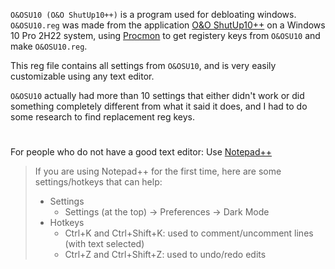 `O&OSU10 (O&O ShutUp10++)` is a program used for debloating windows. `O&OSU10.reg` was made from the application [O&O ShutUp10++](https://www.oo-software.com/en/shutup10) on a Windows 10 Pro 2H22 system, using [Procmon](https://learn.microsoft.com/en-us/sysinternals/downloads/procmon) to get registery keys from `O&OSU10` and make `O&OSU10.reg`. 

This reg file contains all settings from `O&OSU10`, and is very easily customizable using any text editor.

`O&OSU10` actually had more than 10 settings that either didn't work or did something completely different from what it said it does, and I had to do some research to find replacement reg keys.
#

For people who do not have a good text editor: Use [Notepad++](https://notepad-plus-plus.org/)
>If you are using Notepad++ for the first time, here are some settings/hotkeys that can help:
>- Settings
>   - Settings (at the top) -> Preferences -> Dark Mode
>- Hotkeys
>   - Ctrl+K and Ctrl+Shift+K: used to comment/uncomment lines (with text selected)
>   - Ctrl+Z and Ctrl+Shift+Z: used to undo/redo edits
